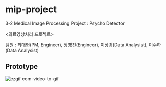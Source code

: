 # mip-project
3-2 Medical Image Processing Project : Psycho Detector

<의료영상처리 프로젝트>

팀원 : 최대현(PM, Engineer), 정영진(Engineer), 이상경(Data Analysist), 이수하(Data Analysist) 

## Prototype 
![ezgif com-video-to-gif](https://github.com/dablro12/Psycho-Detector/assets/54443308/d52aea72-060b-4ba6-802f-49aad7357b3a)
